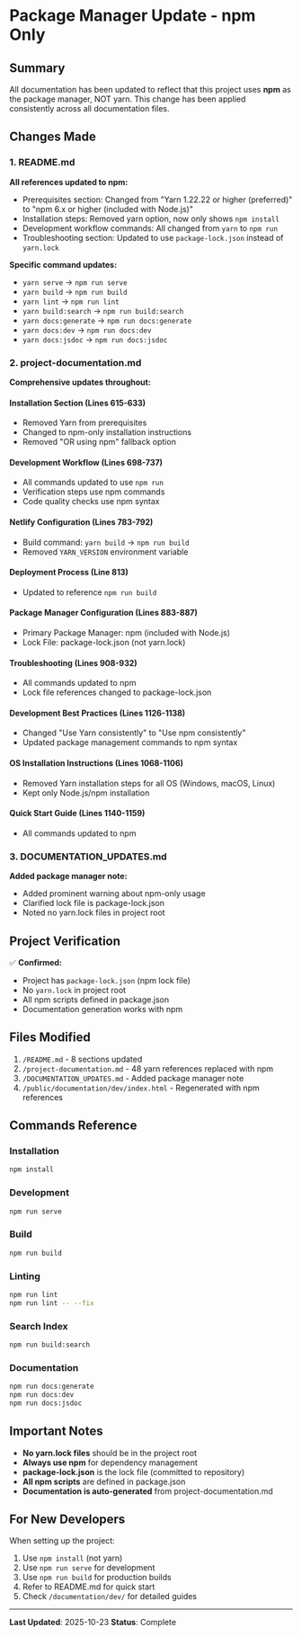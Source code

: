 # Package Manager Update - npm Only

## Summary

All documentation has been updated to reflect that this project uses **npm** as the package manager, NOT yarn. This change has been applied consistently across all documentation files.

## Changes Made

### 1. README.md
**All references updated to npm:**
- Prerequisites section: Changed from "Yarn 1.22.22 or higher (preferred)" to "npm 6.x or higher (included with Node.js)"
- Installation steps: Removed yarn option, now only shows `npm install`
- Development workflow commands: All changed from `yarn` to `npm run`
- Troubleshooting section: Updated to use `package-lock.json` instead of `yarn.lock`

**Specific command updates:**
- `yarn serve` → `npm run serve`
- `yarn build` → `npm run build`
- `yarn lint` → `npm run lint`
- `yarn build:search` → `npm run build:search`
- `yarn docs:generate` → `npm run docs:generate`
- `yarn docs:dev` → `npm run docs:dev`
- `yarn docs:jsdoc` → `npm run docs:jsdoc`

### 2. project-documentation.md
**Comprehensive updates throughout:**

#### Installation Section (Lines 615-633)
- Removed Yarn from prerequisites
- Changed to npm-only installation instructions
- Removed "OR using npm" fallback option

#### Development Workflow (Lines 698-737)
- All commands updated to use `npm run`
- Verification steps use npm commands
- Code quality checks use npm syntax

#### Netlify Configuration (Lines 783-792)
- Build command: `yarn build` → `npm run build`
- Removed `YARN_VERSION` environment variable

#### Deployment Process (Line 813)
- Updated to reference `npm run build`

#### Package Manager Configuration (Lines 883-887)
- Primary Package Manager: npm (included with Node.js)
- Lock File: package-lock.json (not yarn.lock)

#### Troubleshooting (Lines 908-932)
- All commands updated to npm
- Lock file references changed to package-lock.json

#### Development Best Practices (Lines 1126-1138)
- Changed "Use Yarn consistently" to "Use npm consistently"
- Updated package management commands to npm syntax

#### OS Installation Instructions (Lines 1068-1106)
- Removed Yarn installation steps for all OS (Windows, macOS, Linux)
- Kept only Node.js/npm installation

#### Quick Start Guide (Lines 1140-1159)
- All commands updated to npm

### 3. DOCUMENTATION_UPDATES.md
**Added package manager note:**
- Added prominent warning about npm-only usage
- Clarified lock file is package-lock.json
- Noted no yarn.lock files in project root

## Project Verification

✅ **Confirmed:**
- Project has `package-lock.json` (npm lock file)
- No `yarn.lock` in project root
- All npm scripts defined in package.json
- Documentation generation works with npm

## Files Modified

1. `/README.md` - 8 sections updated
2. `/project-documentation.md` - 48 yarn references replaced with npm
3. `/DOCUMENTATION_UPDATES.md` - Added package manager note
4. `/public/documentation/dev/index.html` - Regenerated with npm references

## Commands Reference

### Installation
```bash
npm install
```

### Development
```bash
npm run serve
```

### Build
```bash
npm run build
```

### Linting
```bash
npm run lint
npm run lint -- --fix
```

### Search Index
```bash
npm run build:search
```

### Documentation
```bash
npm run docs:generate
npm run docs:dev
npm run docs:jsdoc
```

## Important Notes

- **No yarn.lock files** should be in the project root
- **Always use npm** for dependency management
- **package-lock.json** is the lock file (committed to repository)
- **All npm scripts** are defined in package.json
- **Documentation is auto-generated** from project-documentation.md

## For New Developers

When setting up the project:
1. Use `npm install` (not yarn)
2. Use `npm run serve` for development
3. Use `npm run build` for production builds
4. Refer to README.md for quick start
5. Check `/documentation/dev/` for detailed guides

---

**Last Updated**: 2025-10-23
**Status**: Complete

